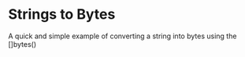 # Strings to Bytes

A quick and simple example of converting a string into bytes using the []bytes()
